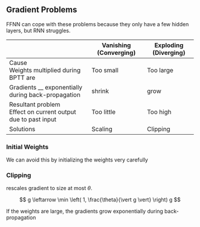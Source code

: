## Gradient Problems

FFNN can cope with these problems because they only have a few hidden layers, but RNN struggles.

|                                                              | Vanishing (Converging) | Exploding (Diverging) |
| ------------------------------------------------------------ | ---------------------- | --------------------- |
| Cause<br />Weights multiplied during BPTT are                | Too small              | Too large             |
| Gradients __ exponentially during back-propagation           | shrink                 | grow                  |
| Resultant problem<br />Effect on current output due to past input | Too little             | Too high              |
| Solutions                                                    | Scaling                | Clipping              |

### Initial Weights

We can avoid this by initializing the weights very carefully

### Clipping

rescales gradient to size at most $\theta$.

$$
g \leftarrow \min \left( 1, \frac{\theta}{\vert g \vert}  \right) g
$$

If the weights are large, the gradients grow exponentially during back-propagation
